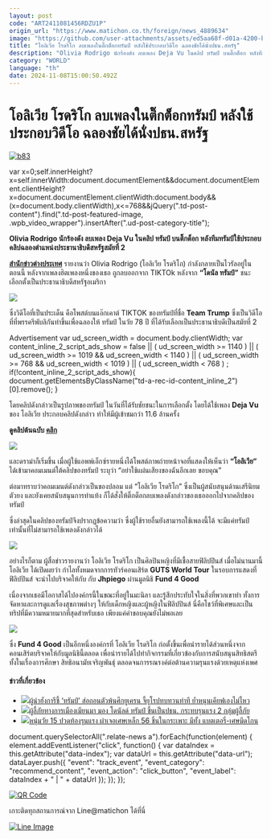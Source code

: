 ```yaml
---
layout: post
code: "ART2411081456RDZU1P"
origin_url: "https://www.matichon.co.th/foreign/news_4889634"
image: "https://github.com/user-attachments/assets/ed5aa68f-d01a-4200-b519-61777877efff"
title: "โอลิเวีย โรดริโก ลบเพลงในติ๊กต็อกทรัมป์ หลังใช้ประกอบวิดีโอ ฉลองชัยได้นั่งปธน.สหรัฐ"
description: "Olivia Rodrigo นักร้องดัง ลบเพลง Deja Vu ในคลิป ทรัมป์ บนติ๊กต็อก หลังทีมทรัมป์ใช้ประกอบคลิปฉลองตำแหน่งประธานาธิบดีสหรัฐสมัยที่ 2  "
category: "WORLD"
language: "th"
date: 2024-11-08T15:00:50.492Z
---
```


# โอลิเวีย โรดริโก ลบเพลงในติ๊กต็อกทรัมป์ หลังใช้ประกอบวิดีโอ ฉลองชัยได้นั่งปธน.สหรัฐ

[![](https://www.matichon.co.th/wp-content/uploads/2024/11/b83.jpg "b83")](https://www.matichon.co.th/wp-content/uploads/2024/11/b83.jpg)

var x=0;self.innerHeight?x=self.innerWidth:document.documentElement&&document.documentElement.clientHeight?x=document.documentElement.clientWidth:document.body&&(x=document.body.clientWidth),x<=768&&jQuery(".td-post-content").find(".td-post-featured-image, .wpb\_video\_wrapper").insertAfter(".ud-post-category-title");

**Olivia Rodrigo นักร้องดัง ลบเพลง Deja Vu ในคลิป ทรัมป์ บนติ๊กต็อก หลังทีมทรัมป์ใช้ประกอบคลิปฉลองตำแหน่งประธานาธิบดีสหรัฐสมัยที่ 2**  

[**สำนักข่าวต่างประเทศ**](https://www.dailymail.co.uk/tvshowbiz/article-14058207/Olivia-Rodrigo-song-removed-Donald-Trump-TikTok.html) รายงานว่า Olivia Rodrigo (โอลิเวีย โรดริโก) กำลังกลายเป็นไวรัลอยู่ในตอนนี้ หลังจากเพลงฮิตเพลงหนึ่งของเธอ ถูกลบออกจาก TIKTOk หลังจาก **“โดนัล ทรัมป์”** ชนะเลือกตั้งเป็นประธานาธิบดีสหรัฐอเมริกา

![](https://www.matichon.co.th/wp-content/uploads/2024/11/ทรัมป์-รอยเตอร์-9-728-1.jpg)

ซึ่งวิดีโอที่เป็นประเด็น คือโพสต์บนแอ๊กเคาต์ TIKTOK ของทรัมป์ที่ชื่อ **Team Trump** ซึ่งเป็นวิดีโอที่ที่พรรครีพับลิกันทำขึ้นเพื่อฉลองให้ ทรัมป์ ในวัย 78 ปี ที่ได้รับเลือกเป็นประธานาธิบดีเป็นสมัยที่ 2

Advertisement var ud\_screen\_width = document.body.clientWidth; var content\_inline\_2\_script\_ads\_show = false || ( ud\_screen\_width >= 1140 ) || ( ud\_screen\_width >= 1019 && ud\_screen\_width < 1140 ) || ( ud\_screen\_width >= 768 && ud\_screen\_width < 1019 ) || ( ud\_screen\_width < 768 ) ; if(!content\_inline\_2\_script\_ads\_show){ document.getElementsByClassName("td-a-rec-id-content\_inline\_2")\[0\].remove(); }

โดยคลิปดังกล่าวเป็นรูปภาพของทรัมป์ ในวันที่ได้รับชัยชนะในการเลือกตั้ง โดยได้ใช้เพลง **Deja Vu** ของ โอลิเวีย ประกอบคลิปดังกล่าว ทำให้มีผู้เข้าชมกว่า 11.6 ล้านครั้ง

**ดูคลิปต้นฉบับ [คลิก](https://www.tiktok.com/@teamtrump/photo/7434096826661244202)**

![](https://www.matichon.co.th/wp-content/uploads/2024/11/b87.jpg)

และดราม่าก็เริ่มขึ้น เมื่อผู้ใช้แอพพ์เอ็กซ์รายหนึ่งได้โพสต์ภาพถ่ายหน้าจอที่แสดงให้เห็นว่า **“โอลิเวีย”** ได้เข้ามาคอมเมนต์ใต้คลิปของทรัมป์ ระบุว่า “อย่าใช้แผ่นเสียงของฉันอีกเลย ขอบคุณ”

ต่อมาทราบว่าคอมเมนต์ดังกล่าวเป็นของปลอม แต่ “โอลิเวีย โรดริโก” ซึ่งเป็นผู้สนับสนุนด้านเสรีนิยมตัวยง และยังเคยสนับสนุนการทำแท้ง ก็ได้สั่งให้ติ๊กต็อกลบเพลงดังกล่าวของเธอออกไปจากคลิปของทรัมป์

ซึ่งล่าสุดในคลิปของทรัมป์จึงปรากฏข้อความว่า ซึ่งผู้ใช้รายอื่นยังสามารถใช้เพลงนี้ได้ จะมีแค่ทรัมป์เท่านั้นที่ไม่สามารถใช้เพลงดังกล่าวได้

![](https://www.matichon.co.th/wp-content/uploads/2024/11/b85.jpg)

อย่างไรก็ตาม ผู้สื่อข่าวรายงานว่า โอลิเวีย โรดริโก เป็นศิลปินหญิงที่มีเชื้อสายฟิลิปปินส์ เมื่อไม่นานมานี้ โอลิเวีย ได้เปิดผยว่า กำไลทั้งหมดจากการทัวร์คอนเสิร์ต **GUTS World Tour** ในรอบการแสดงที่ฟิลิปปินส์ จะนำไปบริจาคให้กับ กับ **Jhpiego** ผ่านมูลนิธิ **Fund 4 Good**

เนื่องจากเธอมีโอกาสได้ไปองค์กรนี้ในขณะที่อยู่ในมะนิลา และรู้สึกประทับใจในสิ่งที่พวกเขาทำ ทั้งการจัดหาและการดูแลเรื่องสุขภาพต่างๆ ให้กับเด็กหญิงและผู้หญิงในฟิลิปปินส์ นี่คือโชว์ที่พิเศษและเป็นทริปที่มีความหมายมากที่สุดสำหรับเธอ เพียงแค่คำขอบคุณยังไม่พอเลย

![](https://www.matichon.co.th/wp-content/uploads/2024/11/b86.jpg)

ซึ่ง **Fund 4 Good** เป็นอีกหนึ่งองค์กรที่ โอลิเวีย โรดริโก ก่อตั้งขึ้นเพื่อนำรายได้ส่วนหนึ่งจากคอนเสิร์ตบริจาคให้กับมูลนิธินี้ตลอด เพื่อนำรายได้ไปทำกิจกรรมที่เกี่ยวข้องกับการสนับสนุนสิทธิสตรี ทั้งในเรื่องการศึกษา สิทธิอนามัยเจริญพันธุ์ ตลอดจนการรณรงค์ต่อต้านความรุนแรงด้วยเหตุแห่งเพศ

#### ข่าวที่เกี่ยวข้อง

*   [![](https://www.matichon.co.th/wp-content/uploads/2024/11/ve.jpg)ผู้นำฮังการีชี้ ‘ทรัมป์’ ส่อถอนตัวพ้นศึกยูเครน จี้ยุโรปทบทวนท่าที ย้ำหนุนเคียฟเองไม่ไหว](https://www.matichon.co.th/foreign/news_4889463)
*   [![](https://www.matichon.co.th/wp-content/uploads/2024/11/278275278.jpg)ผู้ลี้ภัยทางการเมืองเมียนมา มอง โดนัลด์ ทรัมป์ ขึ้นเป็นปธน. กระทบรุนแรง 2 กลุ่มผู้ลี้ภัย](https://www.matichon.co.th/foreign/news_4889426)
*   [![](https://www.matichon.co.th/wp-content/uploads/2024/11/572745200.jpg)หนุ่มวัย 15 ปวดท้องรุนแรง ผ่าเจอเศษเหล็ก 56 ชิ้นในกระเพาะ มีทั้ง แบตเตอรี่-เศษมีดโกน](https://www.matichon.co.th/foreign/news_4889117)

document.querySelectorAll(".relate-news a").forEach(function(element) { element.addEventListener("click", function() { var dataIndex = this.getAttribute("data-index"); var dataUrl = this.getAttribute("data-url"); dataLayer.push({ "event": "track\_event", "event\_category": "recommend\_content", "event\_action": "click\_button", "event\_label": dataIndex + " | " + dataUrl }); }); });

[![QR Code](https://www.matichon.co.th/wp-content/uploads/2023/07/wob1371z.jpg)](https://lin.ee/ht0nDxX)

เกาะติดทุกสถานการณ์จาก Line@matichon ได้ที่นี่

[![Line Image](https://www.matichon.co.th/wp-content/uploads/2023/07/th.png)](https://lin.ee/ht0nDxX)